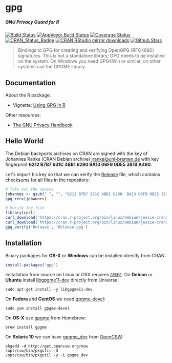 # gpg

##### *GNU Privacy Guard for R*

[![Build Status](https://travis-ci.org/jeroen/gpg.svg?branch=master)](https://travis-ci.org/jeroen/gpg)
[![AppVeyor Build Status](https://ci.appveyor.com/api/projects/status/github/jeroen/gpg?branch=master&svg=true)](https://ci.appveyor.com/project/jeroen/gpg)
[![Coverage Status](https://codecov.io/github/jeroen/gpg/coverage.svg?branch=master)](https://codecov.io/github/jeroen/gpg?branch=master)
[![CRAN_Status_Badge](http://www.r-pkg.org/badges/version/gpg)](http://cran.r-project.org/package=gpg)
[![CRAN RStudio mirror downloads](http://cranlogs.r-pkg.org/badges/gpg)](http://cran.r-project.org/web/packages/gpg/index.html)
[![Github Stars](https://img.shields.io/github/stars/jeroen/gpg.svg?style=social&label=Github)](https://github.com/jeroen/gpg)

> Bindings to GPG for creating and verifying OpenGPG (RFC4880)
  signatures. This is not a standalone library; GPG needs to be installed
  on the system. On Windows you need GPG4Win or similar, on other systems
  use the GPGME library.

## Documentation

About the R package:

 - Vignette: [Using GPG in R](https://cran.r-project.org/web/packages/gpg/vignettes/intro.html)

Other resources:

 - [The GNU Privacy Handbook](https://www.gnupg.org/gph/en/manual.html)


## Hello World

The Debian backports archives on CRAN are signed with the key of Johannes Ranke (CRAN Debian archive) <jranke@uni-bremen.de> with key fingerprint __6212 B7B7 931C 4BB1 6280  BA13 06F9 0DE5 381B A480__.

Let's import his key so that we can verify the [Release](https://cran.r-project.org/bin/linux/debian/jessie-cran3/Release) file, which contains checksums for all files in the repository:

```r
# Take out the spaces
johannes <- gsub(" ", "", "6212 B7B7 931C 4BB1 6280  BA13 06F9 0DE5 381B A480")
gpg_recv(johannes)

# Verify the file
library(curl)
curl_download('https://cran.r-project.org/bin/linux/debian/jessie-cran3/Release', 'Release')
curl_download('https://cran.r-project.org/bin/linux/debian/jessie-cran3/Release.gpg', 'Release.gpg')
gpg_verify('Release', 'Release.gpg')
```


## Installation

Binary packages for __OS-X__ or __Windows__ can be installed directly from CRAN:

```r
install.packages("gpg")
```

Installation from source on Linux or OSX requires [`GPGME`](https://www.gnupg.org/(es)/related_software/gpgme/index.html). On __Debian__ or __Ubuntu__ install [libgpgme11-dev](https://packages.debian.org/testing/libgpgme11-dev) directly from Universe:

```
sudo apt-get install -y libgpgme11-dev
```

On __Fedora__ and __CentOS__ we need [gpgme-devel](https://apps.fedoraproject.org/packages/gpgme-devel):

```
sudo yum install gpgme-devel
````

On __OS-X__ use [gpgme](https://github.com/Homebrew/homebrew-core/blob/master/Formula/gpgme.rb) from Homebrew:

```
brew install gpgme
```

On __Solaris 10__ we can have [gpgme_dev](https://www.opencsw.org/packages/CSWgpgme-dev) from [OpenCSW](https://www.opencsw.org/):
```
pkgadd -d http://get.opencsw.org/now
/opt/csw/bin/pkgutil -U
/opt/csw/bin/pkgutil -y -i gpgme_dev 
```

